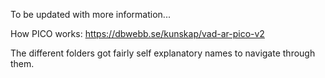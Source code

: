 To be updated with more information...

How PICO works: https://dbwebb.se/kunskap/vad-ar-pico-v2

The different folders got fairly self explanatory names to navigate through them.